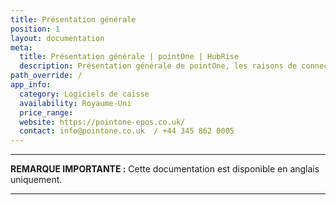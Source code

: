 ```yaml
---
title: Présentation générale
position: 1
layout: documentation
meta:
  title: Présentation générale | pointOne | HubRise
  description: Présentation générale de pointOne, les raisons de connecter votre caisse à HubRise et les fonctionnalités de l'intégration avec HubRise.
path_override: /
app_info:
  category: Logiciels de caisse
  availability: Royaume-Uni
  price_range:
  website: https://pointone-epos.co.uk/
  contact: info@pointone.co.uk  / +44 345 862 0005
---
```


---

**REMARQUE IMPORTANTE :** Cette documentation est disponible <Link to="/apps/point-one" addLocalePrefix={false}>en anglais uniquement</Link>.

---
